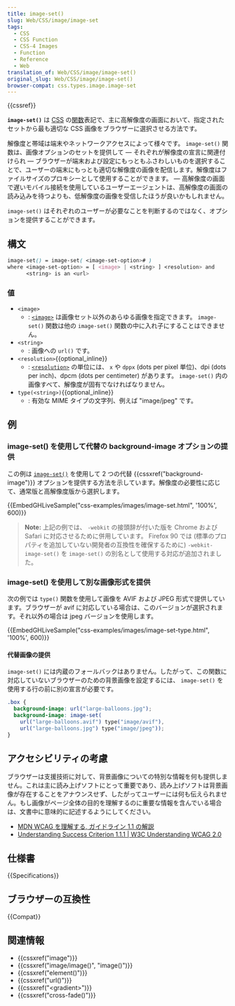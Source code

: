 ```yaml
---
title: image-set()
slug: Web/CSS/image/image-set
tags:
  - CSS
  - CSS Function
  - CSS-4 Images
  - Function
  - Reference
  - Web
translation_of: Web/CSS/image/image-set()
original_slug: Web/CSS/image/image-set()
browser-compat: css.types.image.image-set
---
```

{{cssref}}

**`image-set()`** は [CSS](/ja/docs/Web/CSS) の[関数](/ja/docs/Web/CSS/CSS_Functions)表記で、主に高解像度の画面において、指定されたセットから最も適切な CSS 画像をブラウザーに選択させる方法です。

解像度と帯域は端末やネットワークアクセスによって様々です。 `image-set()` 関数は、画像オプションのセットを提供して — それぞれが解像度の宣言に関連付けられ — ブラウザーが端末および設定にもっともふさわしいものを選択することで、ユーザーの端末にもっとも適切な解像度の画像を配信します。解像度はファイルサイズのプロキシーとして使用することができます。 — 高解像度の画面で遅いモバイル接続を使用しているユーザーエージェントは、高解像度の画面の読み込みを待つよりも、低解像度の画像を受信したほうが良いかもしれません。

`image-set()` はそれぞれのユーザーが必要なことを判断するのではなく、オプションを提供することができます。

## 構文

```css
image-set() = image-set( <image-set-option># )
where <image-set-option> = [ <image> | <string> ] <resolution> and
      <string> is an <url>
```

### 値

- `<image>`
  - : [`<image>`](/ja/docs/Web/CSS/image) は画像セット以外のあらゆる画像を指定できます。 `image-set()` 関数は他の `image-set()` 関数の中に入れ子にすることはできません。
- `<string>`
  - : 画像への `url()` です。
- `<resolution>`{{optional_inline}}
  - : [`<resolution>`](/ja/docs/Web/CSS/resolution) の単位には、 `x` や `dppx` (dots per pixel 単位)、dpi (dots per inch)、dpcm (dots per centimeter) があります。 `image-set()` 内の画像すべて、解像度が固有でなければなりません。
- `type(<string>)`{{optional_inline}}
  - : 有効な MIME タイプの文字列、例えば "image/jpeg" です。

## 例

### image-set() を使用して代替の background-image オプションの提供

この例は [`image-set()`](https://drafts.csswg.org/css-images-4/#funcdef-image-set) を使用して 2 つの代替 {{cssxref("background-image")}} オプションを提供する方法を示しています。解像度の必要性に応じて、通常版と高解像度版から選択します。

{{EmbedGHLiveSample("css-examples/images/image-set.html", '100%', 600)}}

> **Note:** 上記の例では、 `-webkit` の接頭辞が付いた版を Chrome および Safari に対応させるために併用しています。 Firefox 90 では (標準のプロパティを追加していない開発者の互換性を確保するために) `-webkit-image-set()` を `image-set()` の別名として使用する対応が追加されました。

### image-set() を使用して別な画像形式を提供

次の例では `type()` 関数を使用して画像を AVIF および JPEG 形式で提供しています。ブラウザーが avif に対応している場合は、このバージョンが選択されます。それ以外の場合は jpeg バージョンを使用します。

{{EmbedGHLiveSample("css-examples/images/image-set-type.html", '100%', 600)}}

#### 代替画像の提供

`image-set()` には内蔵のフォールバックはありません。したがって、この関数に対応していないブラウザーのための背景画像を設定するには、 `image-set()` を使用する行の前に別の宣言が必要です。

```css
.box {
  background-image: url("large-balloons.jpg");
  background-image: image-set(
    url("large-balloons.avif") type("image/avif"),
    url("large-balloons.jpg") type("image/jpeg"));
}
```

## アクセシビリティの考慮

<p>ブラウザーは支援技術に対して、背景画像についての特別な情報を何も提供しません。これは主に読み上げソフトにとって重要であり、読み上げソフトは背景画像が存在することをアナウンスせず、したがってユーザーには何も伝えられません。もし画像がページ全体の目的を理解するのに重要な情報を含んでいる場合は、文書中に意味的に記述するようにしてください。</p>

- [MDN WCAG を理解する, ガイドライン 1.1 の解説](/ja/docs/Web/Accessibility/Understanding_WCAG/Perceivable#guideline_1.1_%e2%80%94_providing_text_alternatives_for_non-text_content)
- [Understanding Success Criterion 1.1.1 | W3C Understanding WCAG 2.0](https://www.w3.org/TR/2016/NOTE-UNDERSTANDING-WCAG20-20161007/text-equiv-all.html)

## 仕様書

{{Specifications}}

## ブラウザーの互換性

{{Compat}}

## 関連情報

- {{cssxref("image")}}
- {{cssxref("image/image()", "image()")}}
- {{cssxref("element()")}}
- {{cssxref("url()")}}
- {{cssxref("&lt;gradient&gt;")}}
- {{cssxref("cross-fade()")}}
